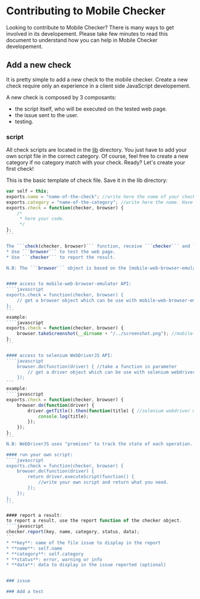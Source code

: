 # Contributing to Mobile Checker

Looking to contribute to Mobile Checker? There is many ways to get involved in its developement. 
Please take few minutes to read this document to understand how you can help in Mobile Checker developement.

## Add a new check

It is pretty simple to add a new check to the mobile checker. Create a new check require only an experience in a client side JavaScript developement.

A new check is composed by 3 composants:
* the script itself, who will be executed on the tested web page.
* the issue sent to the user.
* testing.

### script
All check scripts are located in the [lib](https://github.com/w3c/Mobile-Checker/tree/master/lib) directory. You just have to add your own script file in the correct category. Of course, feel free to create a new category if no category match with your check. Ready? Let's create your first check!

This is the basic template of check file. Save it in the lib directory:

````javascript
var self = this;
exports.name = "name-of-the-check"; //write here the name of your check. Have to match with the file's name.
exports.category = "name-of-the-category"; //write here the name. Have to match with a category's directory name.
exports.check = function(checker, browser) {
	/*
	 * here your code.
	 */
};
```

The ```check(checker, browser)``` function, receive ```checker``` and ```browser``` as parameters.
* Use ```browser``` to test the web page.
* Use ```checker``` to report the result.

N.B: The ```browser``` object is based on the [mobile-web-browser-emulator API](https://github.com/w3c/mobile-web-browser-emulator) which is based on [selenium WebDriverJS API](https://code.google.com/p/selenium/wiki/WebDriverJs). That allow you to use all the functions provided by these APIs.


#### access to mobile-web-browser-emulator API: 
````javascript
exports.check = function(checker, browser) {
	// get a browser object which can be use with mobile-web-browser-emulator API
};
```
example: 
````javascript
exports.check = function(checker, browser) {
	browser.takeScreenshot(__dirname + "/../screenshot.png"); //mobile-web-browser-emulator method
};
```

#### access to selenium WebDriverJS API: 
````javascript
	browser.do(function(driver) { //take a function in parameter
		// get a driver object which can be use with selenium webdriver 
	}); 
```
example:
````javascript
exports.check = function(checker, browser) {
	browser.do(function(driver) {
		driver.getTitle().then(function(title) { //selenium webdriver method
			console.log(title);
		});
	});
};
```
N.B: WebDriverJS uses "promises" to track the state of each operation. [learn more](https://code.google.com/p/selenium/wiki/WebDriverJs#Promises).

#### run your own script:
````javascript
exports.check = function(checker, browser) {
	browser.do(function(driver) {
		return driver.executeScript(function() {
			//write your own script and return what you need.
        });
	});
};
```

#### report a result:
to report a result, use the report function of the checker object.
````javascript
checker.report(key, name, category, status, data);
```
* **key**: name of the file issue to display in the report
* **name**:	self.name
* **category**: self.category
* **status**: error, warning or info
* **data**: data to display in the issue reported (optional)


### issue

### Add a test
